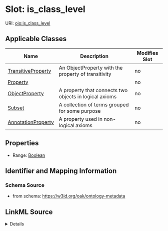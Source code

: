 

# Slot: is_class_level

URI: [oio:is_class_level](http://www.geneontology.org/formats/oboInOwl#is_class_level)



<!-- no inheritance hierarchy -->





## Applicable Classes

| Name | Description | Modifies Slot |
| --- | --- | --- |
| [TransitiveProperty](TransitiveProperty.md) | An ObjectProperty with the property of transitivity |  no  |
| [Property](Property.md) |  |  no  |
| [ObjectProperty](ObjectProperty.md) | A property that connects two objects in logical axioms |  no  |
| [Subset](Subset.md) | A collection of terms grouped for some purpose |  no  |
| [AnnotationProperty](AnnotationProperty.md) | A property used in non-logical axioms |  no  |







## Properties

* Range: [Boolean](Boolean.md)





## Identifier and Mapping Information







### Schema Source


* from schema: https://w3id.org/oak/ontology-metadata




## LinkML Source

<details>
```yaml
name: is_class_level
deprecated: deprecated oboInOwl property
from_schema: https://w3id.org/oak/ontology-metadata
rank: 1000
slot_uri: oio:is_class_level
alias: is_class_level
domain_of:
- Property
range: boolean

```
</details>